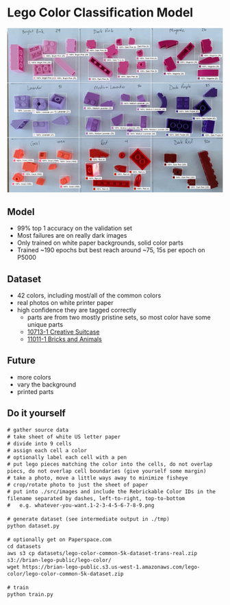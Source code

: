 # Lego Color Classification Model

![lego pieces with color predictions](docs/purples.jpg)

## Model

* 99% top 1 accuracy on the validation set
* Most failures are on really dark images
* Only trained on white paper backgrounds, solid color parts
* Trained ~190 epochs but best reach around ~75, 15s per epoch on P5000


## Dataset

* 42 colors, including most/all of the common colors
* real photos on white printer paper
* high confidence they are tagged correctly
  * parts are from two mostly pristine sets, so most color have some unique parts
  * [10713-1 Creative Suitcase](https://rebrickable.com/sets/10713-1/creative-suitcase/#parts)
  * [11011-1 Bricks and Animals](https://rebrickable.com/sets/11011-1/bricks-and-animals/?inventory=1#parts)



## Future

* more colors
* vary the background
* printed parts


## Do it yourself

```
# gather source data
# take sheet of white US letter paper
# divide into 9 cells
# assign each cell a color
# optionally label each cell with a pen
# put lego pieces matching the color into the cells, do not overlap piecs, do not overlap cell boundaries (give yourself some margin)
# take a photo, move a little ways away to minimize fisheye
# crop/rotate photo to just the sheet of paper
# put into ./src/images and include the Rebrickable Color IDs in the filename separated by dashes, left-to-right, top-to-bottom
#   e.g. whatever-you-want.1-2-3-4-5-6-7-8-9.png

# generate dataset (see intermediate output in ./tmp)
python dataset.py

# optionally get on Paperspace.com
cd datasets
aws s3 cp datasets/lego-color-common-5k-dataset-trans-real.zip s3://brian-lego-public/lego-color/
wget https://brian-lego-public.s3.us-west-1.amazonaws.com/lego-color/lego-color-common-5k-dataset.zip

# train
python train.py
```
